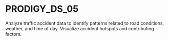 # PRODIGY_DS_05
Analyze traffic accident data to identify patterns related to road conditions, weather, and time of day. Visualize accident hotspots and contributing factors. 
